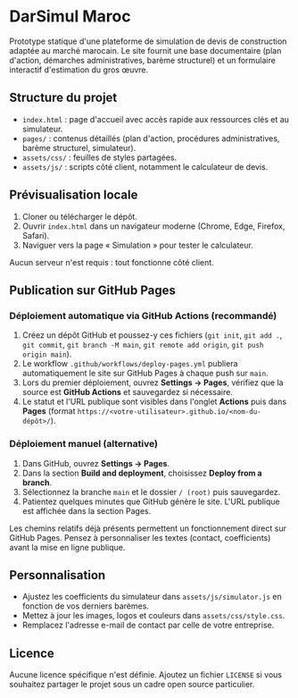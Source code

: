 # DarSimul Maroc

Prototype statique d'une plateforme de simulation de devis de construction adaptée au marché marocain. Le site fournit une base documentaire (plan d'action, démarches administratives, barème structurel) et un formulaire interactif d'estimation du gros œuvre.

## Structure du projet

- `index.html` : page d'accueil avec accès rapide aux ressources clés et au simulateur.
- `pages/` : contenus détaillés (plan d'action, procédures administratives, barème structurel, simulateur).
- `assets/css/` : feuilles de styles partagées.
- `assets/js/` : scripts côté client, notamment le calculateur de devis.

## Prévisualisation locale

1. Cloner ou télécharger le dépôt.
2. Ouvrir `index.html` dans un navigateur moderne (Chrome, Edge, Firefox, Safari).
3. Naviguer vers la page « Simulation » pour tester le calculateur.

Aucun serveur n'est requis : tout fonctionne côté client.

## Publication sur GitHub Pages

### Déploiement automatique via GitHub Actions (recommandé)

1. Créez un dépôt GitHub et poussez-y ces fichiers (`git init`, `git add .`, `git commit`, `git branch -M main`, `git remote add origin`, `git push origin main`).
2. Le workflow `.github/workflows/deploy-pages.yml` publiera automatiquement le site sur GitHub Pages à chaque push sur `main`.
3. Lors du premier déploiement, ouvrez **Settings → Pages**, vérifiez que la source est **GitHub Actions** et sauvegardez si nécessaire.
4. Le statut et l'URL publique sont visibles dans l'onglet **Actions** puis dans **Pages** (format `https://<votre-utilisateur>.github.io/<nom-du-dépôt>/`).

### Déploiement manuel (alternative)

1. Dans GitHub, ouvrez **Settings → Pages**.
2. Dans la section **Build and deployment**, choisissez **Deploy from a branch**.
3. Sélectionnez la branche `main` et le dossier `/ (root)` puis sauvegardez.
4. Patientez quelques minutes que GitHub génère le site. L'URL publique est affichée dans la section Pages.

Les chemins relatifs déjà présents permettent un fonctionnement direct sur GitHub Pages. Pensez à personnaliser les textes (contact, coefficients) avant la mise en ligne publique.

## Personnalisation

- Ajustez les coefficients du simulateur dans `assets/js/simulator.js` en fonction de vos derniers barèmes.
- Mettez à jour les images, logos et couleurs dans `assets/css/style.css`.
- Remplacez l'adresse e-mail de contact par celle de votre entreprise.

## Licence

Aucune licence spécifique n'est définie. Ajoutez un fichier `LICENSE` si vous souhaitez partager le projet sous un cadre open source particulier.
